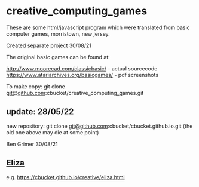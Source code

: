 # creative_computing_games

These are some html/javascript program which were translated from
basic computer games, morristown, new jersey.

Created separate project 30/08/21

The original basic games can be found at:

http://www.moorecad.com/classicbasic/             - actual sourcecode
https://www.atariarchives.org/basicgames/         - pdf screenshots


To make copy: git clone git@github.com:cbucket/creative_computing_games.git

## update: 28/05/22
new repository: git clone git@github.com:cbucket/cbucket.github.io.git
(the old one above may die at some point)

Ben Grimer
30/08/21

## [Eliza](https://cbucket.github.io/creative/eliza.html)

e.g.  https://cbucket.github.io/creative/eliza.html

